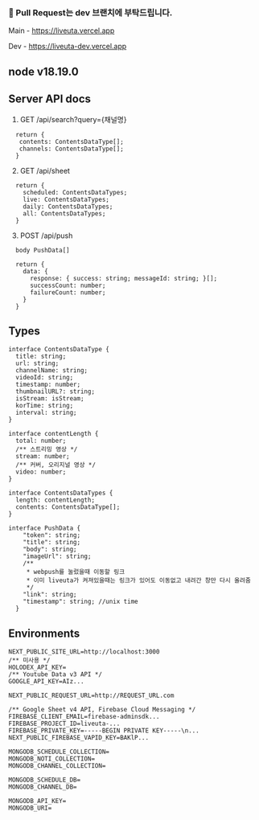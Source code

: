### 📢 Pull Request는 dev 브랜치에 부탁드립니다.

Main - https://liveuta.vercel.app

Dev - https://liveuta-dev.vercel.app

## node v18.19.0

## Server API docs

1. GET /api/search?query={채널명}

```
  return {
   contents: ContentsDataType[];
   channels: ContentsDataType[];
  }
```

2. GET /api/sheet

```
  return {
    scheduled: ContentsDataTypes;
    live: ContentsDataTypes;
    daily: ContentsDataTypes;
    all: ContentsDataTypes;
  }
```

3. POST /api/push

```
  body PushData[]

  return {
    data: {
      response: { success: string; messageId: string; }[];
      successCount: number;
      failureCount: number;
    }
  }
```

## Types

```
interface ContentsDataType {
  title: string;
  url: string;
  channelName: string;
  videoId: string;
  timestamp: number;
  thumbnailURL?: string;
  isStream: isStream;
  korTime: string;
  interval: string;
}

interface contentLength {
  total: number;
  /** 스트리밍 영상 */
  stream: number;
  /** 커버, 오리지널 영상 */
  video: number;
}

interface ContentsDataTypes {
  length: contentLength;
  contents: ContentsDataType[];
}

interface PushData {
    "token": string;
    "title": string;
    "body": string;
    "imageUrl": string;
    /**
     * webpush를 눌렀을때 이동할 링크
     * 이미 liveuta가 켜져있을때는 링크가 있어도 이동없고 내려간 창만 다시 올려줌
     */
    "link": string;
    "timestamp": string; //unix time
  }
```

## Environments

```
NEXT_PUBLIC_SITE_URL=http://localhost:3000
/** 미사용 */
HOLODEX_API_KEY=
/** Youtube Data v3 API */
GOOGLE_API_KEY=AIz...

NEXT_PUBLIC_REQUEST_URL=http://REQUEST_URL.com

/** Google Sheet v4 API, Firebase Cloud Messaging */
FIREBASE_CLIENT_EMAIL=firebase-adminsdk...
FIREBASE_PROJECT_ID=liveuta-...
FIREBASE_PRIVATE_KEY=-----BEGIN PRIVATE KEY-----\n...
NEXT_PUBLIC_FIREBASE_VAPID_KEY=BAKlP...

MONGODB_SCHEDULE_COLLECTION=
MONGODB_NOTI_COLLECTION=
MONGODB_CHANNEL_COLLECTION=

MONGODB_SCHEDULE_DB=
MONGODB_CHANNEL_DB=

MONGODB_API_KEY=
MONGODB_URI=
```
